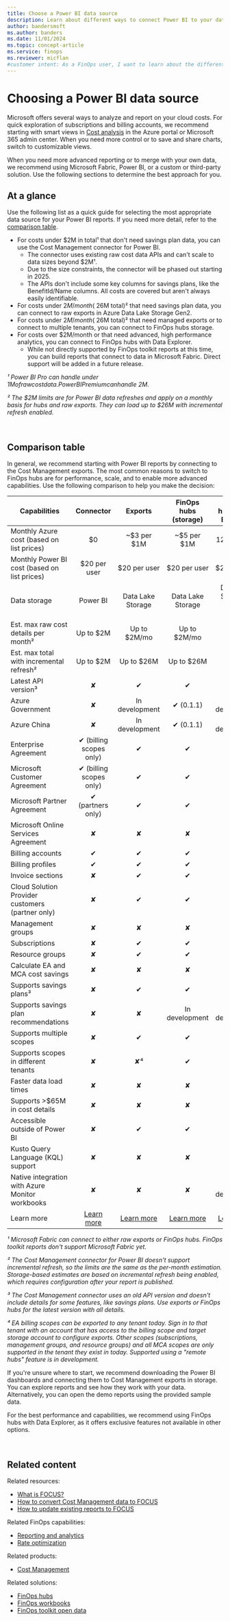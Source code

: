 ```yaml
---
title: Choose a Power BI data source
description: Learn about different ways to connect Power BI to your data to analyze and report on cloud costs, including connectors and exports.
author: bandersmsft
ms.author: banders
ms.date: 11/01/2024
ms.topic: concept-article
ms.service: finops
ms.reviewer: micflan
#customer intent: As a FinOps user, I want to learn about the different ways to connect Power BI to your data so that I can do it.
---
```


<!-- markdownlint-disable-next-line MD025 -->
# Choosing a Power BI data source

Microsoft offers several ways to analyze and report on your cloud costs. For quick exploration of subscriptions and billing accounts, we recommend starting with smart views in [Cost analysis](/azure/cost-management-billing/costs/quick-acm-cost-analysis) in the Azure portal or Microsoft 365 admin center. When you need more control or to save and share charts, switch to customizable views.

When you need more advanced reporting or to merge with your own data, we recommend using Microsoft Fabric, Power BI, or a custom or third-party solution. Use the following sections to determine the best approach for you.

## At a glance

Use the following list as a quick guide for selecting the most appropriate data source for your Power BI reports. If you need more detail, refer to the [comparison table](#comparison-table).

- For costs under $2M in total¹ that don't need savings plan data, you can use the Cost Management connector for Power BI.
  - The connector uses existing raw cost data APIs and can't scale to data sizes beyond $2M¹.
  - Due to the size constraints, the connector will be phased out starting in 2025.
  - The APIs don't include some key columns for savings plans, like the BenefitId/Name columns. All costs are covered but aren't always easily identifiable.
- For costs under $2M/month (~$26M total)² that need savings plan data, you can connect to raw exports in Azure Data Lake Storage Gen2.
- For costs under $2M/month (~$26M total)² that need managed exports or to connect to multiple tenants, you can connect to FinOps hubs storage.
- For costs over $2M/month or that need advanced, high performance analytics, you can connect to FinOps hubs with Data Explorer.
  - While not directly supported by FinOps toolkit reports at this time, you can build reports that connect to data in Microsoft Fabric. Direct support will be added in a future release.

_¹ Power BI Pro can handle under $1M of raw cost data. Power BI Premium can handle ~$2M._

_² The $2M limits are for Power BI data refreshes and apply on a monthly basis for hubs and raw exports. They can load up to $26M with incremental refresh enabled._

<br>

## Comparison table

In general, we recommend starting with Power BI reports by connecting to the Cost Management exports. The most common reasons to switch to FinOps hubs are for performance, scale, and to enable more advanced capabilities. Use the following comparison to help you make the decision:

| Capabilities                                     |           Connector           |            Exports             |  FinOps hubs (storage)   |    FinOps hubs (Data Explorer)    |       Microsoft Fabric¹        |
| ------------------------------------------------ | :---------------------------: | :----------------------------: | :----------------------: | :-------------------------------: | :----------------------------: |
| Monthly Azure cost (based on list prices)        |              $0               |          ~$3 per $1M           |       ~$5 per $1M        |   Starts at $120 + ~$10 per $1M   |             $300+              |
| Monthly Power BI cost (based on list prices)     |         $20 per user          |          $20 per user          |       $20 per user       |           $20 per user            |               $0               |
| Data storage                                     |           Power BI            |       Data Lake Storage        |    Data Lake Storage     | Data Lake Storage + Data Explorer |       Data Lake Storage        |
| Est. max raw cost details per month²             |           Up to $2M           |          Up to $2M/mo          |       Up to $2M/mo       |                TBD                |              TBD               |
| Est. max total with incremental refresh²         |           Up to $2M           |           Up to $26M           |        Up to $26M        |                TBD                |              N/A               |
| Latest API version³                              |               ✘               |               ✔                |            ✔             |                 ✔                 |               ✔                |
| Azure Government                                 |               ✘               |         In development         |        ✔ (0.1.1)         |          In development           |          ✔ (via Hubs)          |
| Azure China                                      |               ✘               |         In development         |        ✔ (0.1.1)         |          In development           |          ✔ (via Hubs)          |
| Enterprise Agreement                             |    ✔ (billing scopes only)    |               ✔                |            ✔             |                 ✔                 |               ✔                |
| Microsoft Customer Agreement                     |    ✔ (billing scopes only)    |               ✔                |            ✔             |                 ✔                 |               ✔                |
| Microsoft Partner Agreement                      |       ✔ (partners only)       |               ✔                |            ✔             |                 ✔                 |               ✔                |
| Microsoft Online Services Agreement              |               ✘               |               ✘                |            ✘             |                 ✘                 |               ✘                |
| Billing accounts                                 |               ✔               |               ✔                |            ✔             |                 ✔                 |
| Billing profiles                                 |               ✔               |               ✔                |            ✔             |                 ✔                 |
| Invoice sections                                 |               ✘               |               ✔                |            ✔             |                 ✔                 |               ✔                |
| Cloud Solution Provider customers (partner only) |               ✘               |               ✔                |            ✔             |                 ✔                 |               ✔                |
| Management groups                                |               ✘               |               ✘                |            ✘             |                 ✘                 |               ✘                |
| Subscriptions                                    |               ✘               |               ✔                |            ✔             |                 ✔                 |               ✔                |
| Resource groups                                  |               ✘               |               ✔                |            ✔             |                 ✔                 |               ✔                |
| Calculate EA and MCA cost savings                |               ✘               |               ✘                |            ✘             |                 ✔                 |     ✔ (via Hubs with ADX)      |
| Supports savings plans³                          |               ✘               |               ✔                |            ✔             |                 ✔                 |               ✔                |
| Supports savings plan recommendations            |               ✘               |               ✘                |      In development      |          In development           |         In development         |
| Supports multiple scopes                         |               ✘               |               ✔                |            ✔             |                 ✔                 |               ✔                |
| Supports scopes in different tenants             |               ✘               |               ✘⁴               |            ✔             |                 ✔                 |          ✔ (via Hubs)          |
| Faster data load times                           |               ✘               |               ✘                |            ✘             |                 ✔                 |               ✔                |
| Supports >$65M in cost details                   |               ✘               |               ✘                |            ✘             |                 ✔                 |               ✔                |
| Accessible outside of Power BI                   |               ✘               |               ✔                |            ✔             |                 ✔                 |               ✔                |
| Kusto Query Language (KQL) support               |               ✘               |               ✘                |            ✘             |                 ✔                 |               ✔                |
| Native integration with Azure Monitor workbooks  |               ✘               |               ✘                |            ✘             |          In development           |               ✘                |
| Learn more                                       | [Learn more][about-connector] | [Learn more][about-rawexports] | [Learn more][about-hubs] |     [Learn more][about-hubs]      | [Learn more][about-workspaces] |

[about-connector]: /power-bi/connect-data/desktop-connect-azure-cost-management
[about-rawexports]: ../power-bi/setup.md
[about-hubs]: ../hubs/finops-hubs-overview.md
[about-workspaces]: ../../fabric/create-fabric-workspace-finops.md

_¹ Microsoft Fabric can connect to either raw exports or FinOps hubs. FinOps toolkit reports don't support Microsoft Fabric yet._

_² The Cost Management connector for Power BI doesn't support incremental refresh, so the limits are the same as the per-month estimation. Storage-based estimates are based on incremental refresh being enabled, which requires configuration after your report is published._

_³ The Cost Management connector uses an old API version and doesn't include details for some features, like savings plans. Use exports or FinOps hubs for the latest version with all details._

_⁴ EA billing scopes can be exported to any tenant today. Sign in to that tenant with an account that has access to the billing scope and target storage account to configure exports. Other scopes (subscriptions, management groups, and resource groups) and all MCA scopes are only supported in the tenant they exist in today. Supported using a "remote hubs" feature is in development._

If you're unsure where to start, we recommend downloading the Power BI dashboards and connecting them to Cost Management exports in storage. You can explore reports and see how they work with your data. Alternatively, you can open the demo reports using the provided sample data.

For the best performance and capabilities, we recommend using FinOps hubs with Data Explorer, as it offers exclusive features not available in other options.

<br>

## Related content

Related resources:

- [What is FOCUS?](../../focus/what-is-focus.md)
- [How to convert Cost Management data to FOCUS](../../focus/convert.md)
- [How to update existing reports to FOCUS](../../focus/mapping.md)

<!-- TODO: Bring in after these resources are moved
- [Common terms](../../_resources/terms.md)
- [Data dictionary](../../_resources/data-dictionary.md)
-->

Related FinOps capabilities:

- [Reporting and analytics](../../framework/understand/reporting.md)
- [Rate optimization](../../framework/optimize/rates.md)

Related products:

- [Cost Management](/azure/cost-management-billing/costs/)

Related solutions:

- [FinOps hubs](../hubs/finops-hubs-overview.md)
- [FinOps workbooks](../workbooks/finops-workbooks-overview.md)
- [FinOps toolkit open data](../open-data.md)

<br>
